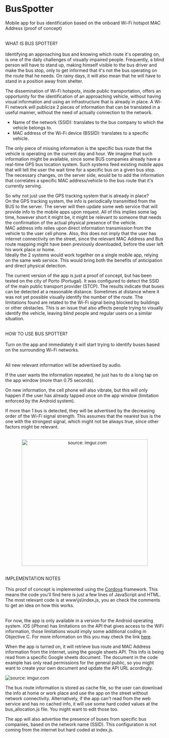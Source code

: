# BusSpotter
Mobile app for bus identification based on the onboard Wi-Fi hotspot MAC Address (proof of concept) 


<br/>
WHAT IS BUS SPOTTER?
<br/>
<br/>
Identifying an approaching bus and knowing which route it's operating on, is one of the daily challenges of visually impaired people.
Frequently, a blind person will have to stand up, making himself visible to the bus driver and make the bus stop, only to get informed that it's not the bus operating on the route that he needs.
On rainy days, it will also mean that he will have to stand in a position away from shelter.

The dissemination of Wi-Fi hotspots, inside public transportation, offers an opportunity for the identification of an approaching vehicle, without having visual information and using an infrastructure that is already in place.
A Wi-Fi network will publicize 2 pieces of information that can be translated in a useful manner, without the need of actually connection to the network.
- Name of the network (SSID): translates to the bus company to which the vehicle belongs to.
- MAC address of the Wi-Fi device (BSSID): translates to a specific vehicle.

The only piece of missing information is the specific bus route that the vehicle is operating on the current day and hour. We imagine that such information might be available, since some BUS companies already have a real-time GPS bus location system. Such systems feed existing mobile apps that will tell the user the wait time for a specific bus on a given bus stop. The necessary changes, on the server side, would be to add the information that correlates a specific MAC address/vehicle to the bus route that it's currently serving.

So why not just use the GPS tracking system that is already in place?<br/>
On the GPS tracking system, the info is periodically transmitted from the BUS to the server. The server will then update some web service that will provide info to the mobile apps upon request. All of this implies some lag time, however short it might be, it might be relevant to someone that needs the confirmation of the actual physical presence of the vehicle.<br/>
MAC address info relies upon direct information transmission from the vehicle to the user cell phone. Also, this does not imply that the user has internet connectivity on the street, since the relevant MAC Address and Bus route mapping might have been previously downloaded, before the user left his work place or home.<br/>
Ideally the 2 systems would work together on a single mobile app, relying on the same web service. This would bring both the benefits of anticipation and direct physical detection.

The current version of the app is just a proof of concept, but has been tested on the city of Porto (Portugal). It was configured to detect the SSID of the main public transport provider (STCP). 
The results indicate that buses can be detected at a reasonable distance. Sometimes at distance where it was not yet possible visually identify the number of the route. 
The limitations found are related to the Wi-Fi signal being blocked by buildings or other obstacles. This is an issue that also affects people trying to visually identify the vehicle, leaving blind people and regular users on a similar situation.

<br/>
HOW TO USE BUS SPOTTER?
<br/>
<br/>
Turn on the app and immediately it will start trying to identify buses based on the surrounding Wi-Fi networks.<br/><br/>

All new relevant information will be advertised by audio.<br/>

If the user wants the information repeated, he just has to do a long tap on the app window (more than 0.75 seconds).<br/>

On new information, the cell phone will also vibrate, but this will only happen if the user has already tapped once on the app window (limitation enforced by the Android system).<br/>

If more than 1 bus is detected, they will be advertised by the decreasing order of the Wi-Fi signal strength. This assumes that the nearest bus is the one with the strongest signal, which might not be always true, since other factors might be relevant.
<br/>
<br/>
<p align="center"> <img src="http://i.imgur.com/HydcqWc.png" title="source: imgur.com" width="400"/> </p>

<br/>
IMPLEMENTATION NOTES
<br/>
<br/>
This proof of concept is implemented using the <a href="https://cordova.apache.org/">Cordova</a> framework. This means the code you'll find here is just a few lines of JavaScript and HTML. The most relevant code is at www\js\index.js, you an check the comments to get an idea on how this works.<br/><br/>

For now, the app is only available in a version for the Android operating system. iOS (iPhone) has limitations on the API that gives access to the WiFi information, those limitations would imply some additional coding in Objective C. For more information on this you may check the link <a href="https://developer.apple.com/library/archive/qa/qa1942/_index.html">here</a>.

When the app is turned on, it will retrieve bus route and MAC Address information from the internet, using the google sheets API. This info is being read from a specific Google sheets document. The document in the code example has only read permissions for the general public, so you might want to create your own document and update the API URL acordingly.

<img src="https://i.imgur.com/rJTijJj.png" title="source: imgur.com" />

The bus route information is stored as cache file, so the user can download the info at home or work place and use the app on the street without network connectivity.
Alternatively, if the app can't read from the web service and has no cached info, it will use some hard coded values at the bus_allocation.js file. You might want to edit those too.

The app will also advertise the presence of buses from specific bus companies, based on the network name (SSID). This configuration is not coming from the internet but hard coded at index.js.
